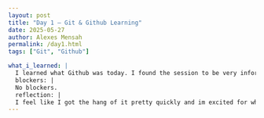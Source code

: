 ```yaml
---
layout: post
title: "Day 1 – Git & Github Learning"
date: 2025-05-27
author: Alexes Mensah
permalink: /day1.html
tags: ["Git", "Github"]

what_i_learned: |
  I learned what Github was today. I found the session to be very informative and engaging! One of the most important takeaways was understanding that a commit acts like a recorded snapshot of the changes made to a file or project. Each commit creates a unique version that developers can refer back to if needed, which is especially helpful when working on large projects or collaborating with others.
  blockers: |
  No blockers.
  reflection: | 
  I feel like I got the hang of it pretty quickly and im excited for whats to come. The instructions were clear and concise. I feel like ive learned a lot just from day one.
---
```

